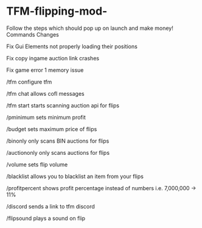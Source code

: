 # TFM-flipping-mod-
Follow the steps which should pop up on launch and make money!
Commands
Changes

Fix Gui Elements not properly loading their positions

Fix copy ingame auction link crashes

Fix game error 1 memory issue

/tfm configure tfm

/tfm chat allows cofl messages

/tfm start starts scanning auction api for flips

/pminimum sets minimum profit

/budget sets maximum price of flips

/binonly only scans BIN auctions for flips

/auctiononly only scans auctions for flips

/volume sets flip volume

/blacklist allows you to blacklist an item from your flips

/profitpercent shows profit percentage instead of numbers i.e. 7,000,000 -> 11%

/discord sends a link to tfm discord

/flipsound plays a sound on flip
